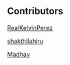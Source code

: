 ## Contributors

[RealKelvinPerez](https://github.com/realkelvinperez)

[shakthilahiru](https://github.com/shakthilahiru)

[Madhav](https://github.com/madhav1928)
